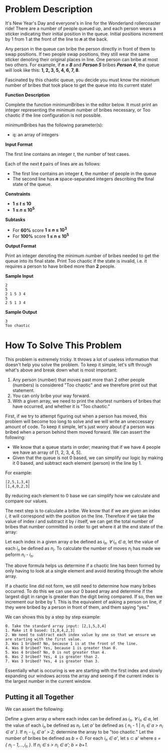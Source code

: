 # Problem Description
It's New Year's Day and everyone's in line for the Wonderland rollercoaster ride! There are a number of people queued up, and each person wears a sticker indicating their initial position in the queue. Initial positions increment by 1 from 1 at the front of the line to <i><b>n</b></i> at the back.

Any person in the queue can bribe the person directly in front of them to swap positions. If two people swap positions, they still wear the same sticker denoting their original places in line. One person can bribe at most two others. For example, if <i><b>n = 8</b></i> and <i><b>Person 5</b></i> bribes <i><b>Person 4</i></b>, the queue will look like this: <b>1, 2, 3, 5, 4, 6, 7, 8</b>.

Fascinated by this chaotic queue, you decide you must know the minimum number of bribes that took place to get the queue into its current state!

<b>Function Description</b>

Complete the function minimumBribes in the editor below. It must print an integer representing the minimum number of bribes necessary, or Too chaotic if the line configuration is not possible.

minimumBribes has the following parameter(s):

- q: an array of integers

<b>Input Format</b>

The first line contains an integer <i></b>t</b></i>, the number of test cases.

Each of the next <i><b>t</b></i> pairs of lines are as follows:
- The first line contains an integer <i><b>t</b></i>, the number of people in the queue
- The second line has <i><b>n</b></i> space-separated integers describing the final state of the queue.

<b>Constraints</b>

- <b>1 &le; <i>t</i> &le; 10</b>
- <b>1 &le; <i>n</i> &le; 10<sup>5</sup></b>

<b>Subtasks</b>

- For <b>60%</b> score <b>1 &le; <i>n</i> &le; 10<sup>3</sup></b>
- For <b>100%</b> score <b> 1 &le; <i>n</i> &le; 10<sup>5</sup></b>

<b>Output Format</b>

Print an integer denoting the minimum number of bribes needed to get the queue into its final state. Print Too chaotic if the state is invalid, i.e. it requires a person to have bribed more than <b>2</b> people.

<b>Sample Input</b>

    2
    5
    2 1 5 3 4
    5
    2 5 1 3 4

<b>Sample Output</b>

    3
    Too chaotic


# How To Solve This Problem
This problem is extremely tricky. It throws a lot of useless information that doesn't help you solve the problem. To keep it simple, let's sift through what's above and break down what is most important:

1. Any person (number) that moves past more than 2 other people (numbers) is considered "Too chaotic" and we therefore print out that statement.
2. You can only bribe your way forward.
3. With a given array, we need to print the shortest numbers of bribes that have occurred, and whether it is "Too chaotic."

First, if we try to attempt figuring out when a person has moved, this problem will become too long to solve and we will write an uneccessary amount of code. To keep it simple, let's just worry about <i>if</i> a person was bribed when a person behind them moved forward. We can assert the following:

- We know that a queue starts in order; meaning that if we have 4 people we have an array of [1, 2, 3, 4, 5].
- Given that the queue is not 0 based, we can simplify our logic by making it 0 based, and subtract each element (person) in the line by 1.

For example:

    [2,5,1,3,4] 
    [1,4,0,2,3]

By reducing each element to 0 base we can simplify how we calculate and compare our values.

The next step is to calculate a bribe. We know that if we are given an index <i>i</i>, it will correspond with the position on the line. Therefore if we take the value of index <i>i</i> and subtract it by <i>i</i> itself, we can get the total number of bribes that number committed in order to get where it at the end state of the array:

Let each index in a given array <i>a</i> be defined as <i>i<sub>n</sub>. &forall; i<sub>n</sub> &isin; a</i>, let the value of each <i>i<sub>n</sub></i> be defined as <i>n<sub>i</sub></i>. To calculate the number of moves <i>n<sub>i</sub></i> has made we peform <i>n<sub>i</sub> - i<sub>n</sub></i>.

The above formula helps us determine if a chaotic line has been formed by only having to look at a single element and avoid iterating through the whole array.

If a chaotic line did not form, we still need to determine how many bribes occurred. To do this we can use our 0 based array and determine if the largest digit in range is greater than the digit being compared. If so, then we increment our bribe by 1. This is the equivalent of asking a person on line, if they were bribed by a person in front of them, and them saying "yes."

We can shows this by a step by step example:

    0. Take the standard array input: [2,1,5,3,4]
    1. Make it 0 based: [1,0,4,2,3]
    2. We need to subtract each index value by one so that we ensure we are starting with the first value.
    3. Was 1 bribed? No, because 1 is at the front of the line.
    4. Was 0 bribed? Yes, because 1 is greater than 0. 
    5. Was 4 bribed? No, 0 is not greater than 4. 
    6. Was 2 bribed? Yes, 4 is greater than 2.
    7. Was 3 bribed? Yes, 4 is greater than 3.

Essentially what is occuring is we are starting with the first index and slowly expanding our windows across the array and seeing if the current index is the largest number in the current window.

## Putting it all Together
We can assert the following:

Define a given array <i>a</i> where each index can be defined as <i>i<sub>n</sub>. &forall; i<sub>n</sub> &isin; a</i>, let the value of each <i>i<sub>n</sub></i> be defined as <i>n<sub>i</sub></i>. Let <i>a'</i> be defined as { n<sub>i</sub> - 1</i> | <i>n<sub>i</sub> &isin; a &gt; n<sub>i</sub> &isin; a' }</i>. If <i>n<sub>i</sub> - i<sub>n</sub> &isin; a' &gt; 2;</i> determine the array to be "too chaotic." Let the number of bribes be defined as <i>b = 0</i>. For each <i>i<sub>n</sub> &isin; a'</i>, let s  &sub; a' where <i>s = { n<sub>i</sub> - 1,...,i<sub>n</sub> }</i>. If <i>n<sub>i</sub> &isin; s &gt; n<sub>i</sub> &isin; a'; b = b+1.
